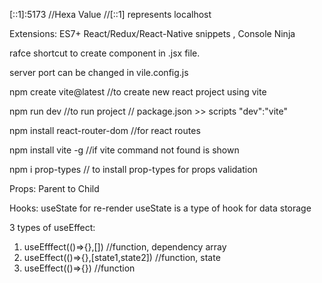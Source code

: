 
[::1]:5173 //Hexa Value //[::1] represents localhost

Extensions:
ES7+ React/Redux/React-Native snippets ,
Console Ninja

rafce shortcut to create component in .jsx file. 

server port can be changed in vile.config.js

npm create vite@latest //to create new react project using vite

npm run dev //to run project // package.json >> scripts "dev":"vite"

npm install react-router-dom //for react routes

npm install vite -g //if vite command not found is shown

npm i prop-types // to install prop-types for props validation

Props:
Parent to Child 

Hooks:
useState for re-render
useState is a type of hook for data storage

3 types of useEffect:
1. useEfffect(()=>{},[]) //function, dependency array
2. useEffect(()=>{},[state1,state2]) //function, state
3. useEffect(()=>{}) //function